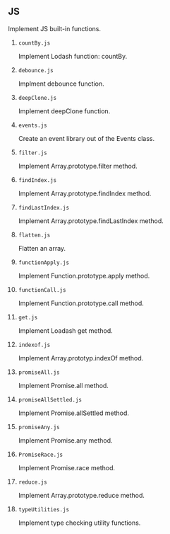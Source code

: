 ## JS

Implement JS built-in functions.

1. `countBy.js`

   Implement Lodash function: countBy.

2. `debounce.js`

   Implment debounce function.

3. `deepClone.js`

   Implement deepClone function.

4. `events.js`

   Create an event library out of the Events class.

5. `filter.js`

   Implement Array.prototype.filter method.

6. `findIndex.js`

   Implement Array.prototype.findIndex method.

7. `findLastIndex.js`

   Implement Array.prototype.findLastIndex method.

8. `flatten.js`

   Flatten an array.

9. `functionApply.js`

   Implement Function.prototype.apply method.

10. `functionCall.js`

    Implement Function.prototype.call method.

11. `get.js`

    Implement Loadash get method.

12. `indexof.js`

    Implement Array.prototyp.indexOf method.

13. `promiseAll.js`

    Implement Promise.all method.

14. `promiseAllSettled.js`

    Implement Promise.allSettled method.

15. `promiseAny.js`

    Implement Promise.any method.

16. `PromiseRace.js`

    Implement Promise.race method.

17. `reduce.js`

    Implement Array.prototype.reduce method.

18. `typeUtilities.js`

    Implement type checking utility functions.
